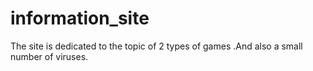# information_site
The site is dedicated to the topic of 2 types of games .And also a small number of viruses.
